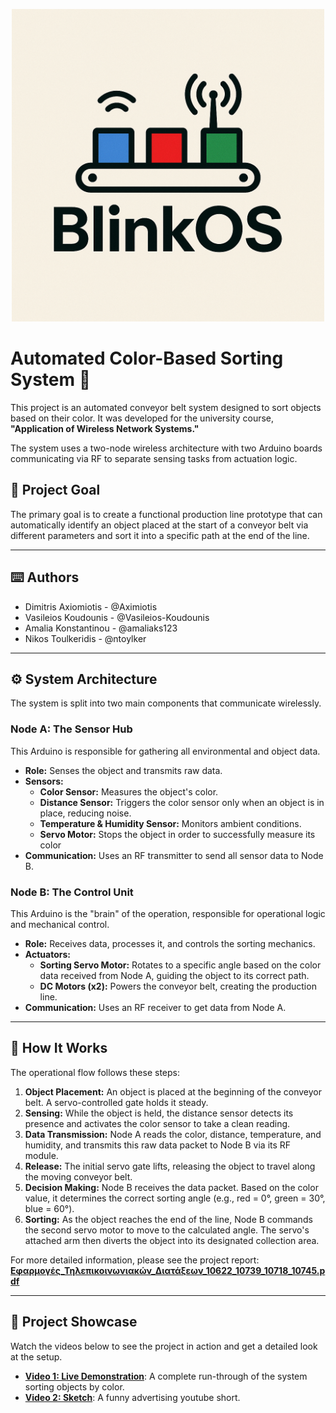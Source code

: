 <p align="center">
  <img src="./images/blinkOS.png" alt="description of image" width="500"/>
</p>

# Automated Color-Based Sorting System 🤖

This project is an automated conveyor belt system designed to sort objects based on their color. It was developed for the university course, **"Application of Wireless Network Systems."**

The system uses a two-node wireless architecture with two Arduino boards communicating via RF to separate sensing tasks from actuation logic.

## 🎯 Project Goal

The primary goal is to create a functional production line prototype that can automatically identify an object placed at the start of a conveyor belt via different parameters and sort it into a specific path at the end of the line.

---
## ⌨️ Authors
* Dimitris Axiomiotis - @Aximiotis
* Vasileios Koudounis - @Vasileios-Koudounis
* Amalia Konstantinou - @amaliaks123
* Nikos Toulkeridis   - @ntoylker

---

## ⚙️ System Architecture

The system is split into two main components that communicate wirelessly.

### Node A: The Sensor Hub
This Arduino is responsible for gathering all environmental and object data.
* **Role:** Senses the object and transmits raw data.
* **Sensors:**
    * **Color Sensor:** Measures the object's color.
    * **Distance Sensor:** Triggers the color sensor only when an object is in place, reducing noise.
    * **Temperature & Humidity Sensor:** Monitors ambient conditions.
    * **Servo Motor:** Stops the object in order to successfully measure its color
* **Communication:** Uses an RF transmitter to send all sensor data to Node B.

### Node B: The Control Unit
This Arduino is the "brain" of the operation, responsible for operational logic and mechanical control.
* **Role:** Receives data, processes it, and controls the sorting mechanics.
* **Actuators:**
    * **Sorting Servo Motor:** Rotates to a specific angle based on the color data received from Node A, guiding the object to its correct path.
    * **DC Motors (x2):** Powers the conveyor belt, creating the production line.
* **Communication:** Uses an RF receiver to get data from Node A.

---

## 🚀 How It Works

The operational flow follows these steps:

1.  **Object Placement:** An object is placed at the beginning of the conveyor belt. A servo-controlled gate holds it steady.
2.  **Sensing:** While the object is held, the distance sensor detects its presence and activates the color sensor to take a clean reading.
3.  **Data Transmission:** Node A reads the color, distance, temperature, and humidity, and transmits this raw data packet to Node B via its RF module.
4.  **Release:** The initial servo gate lifts, releasing the object to travel along the moving conveyor belt.
5.  **Decision Making:** Node B receives the data packet. Based on the color value, it determines the correct sorting angle (e.g., red = 0°, green = 30°, blue = 60°).
6.  **Sorting:** As the object reaches the end of the line, Node B commands the second servo motor to move to the calculated angle. The servo's attached arm then diverts the object into its designated collection area.

For more detailed information, please see the project report: **[Εφαρμογές_Τηλεπικοινωνιακών_Διατάξεων_10622_10739_10718_10745.pdf](./Εφαρμογές_Τηλεπικοινωνιακών_Διατάξεων_10622_10739_10718_10745.pdf)**

---

## 🎥 Project Showcase

Watch the videos below to see the project in action and get a detailed look at the setup.

* **[Video 1: Live Demonstration](https://youtu.be/xZcWGIzit1Y?si=HnmxsBM_TOrXAp0Y)**: A complete run-through of the system sorting objects by color.
* **[Video 2: Sketch](https://www.youtube.com/shorts/ypAJ1u6CufI)**: A funny advertising youtube short.
